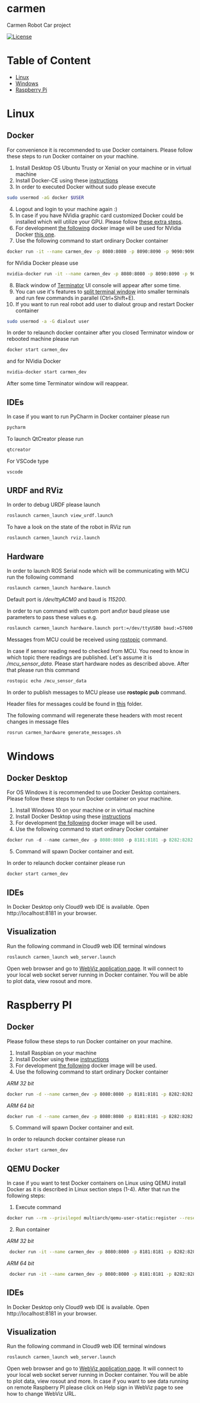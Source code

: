 # carmen

Carmen Robot Car project

[![License](https://img.shields.io/github/license/AndriyPt/carmen.svg)](https://github.com/AndriyPt/carmen/blob/kinetic-devel/LICENSE)

# Table of Content
- [Linux](#linux)
- [Windows](#windows)
- [Raspberry Pi](#raspberry-pi)

# Linux

## Docker

For convenience it is recommended to use Docker containers.
Please follow these steps to run Docker container on your machine.

 1. Install Desktop OS Ubuntu Trusty or Xenial on your machine or in virtual machine
 2. Install Docker-CE using these [instructions](https://docs.docker.com/engine/installation/linux/docker-ce/ubuntu/)
 3. In order to executed Docker without sudo please execute
```bash
sudo usermod -aG docker $USER
```
 4. Logout and login to your machine again :)
 5. In case if you have NVidia graphic card customized Docker could be installed which will utilize your GPU. Please follow [these extra steps](https://github.com/NVIDIA/nvidia-docker/wiki/Installation-(version-1.0)).
 6. For development [the following](https://hub.docker.com/repository/docker/andriyp/carmen) docker image will be used for NVidia Docker [this one](https://hub.docker.com/repository/docker/andriyp/carmen-dev-nvidia).
 7. Use the following command to start ordinary Docker container
```bash
docker run -it --name carmen_dev -p 8080:8080 -p 8090:8090 -p 9090:9090 -e DISPLAY -e LOCAL_USER_ID=$(id -u) -v /tmp/.X11-unix:/tmp/.X11-unix:rw andriyp/carmen:latest
```
for NVidia Docker please use
```bash
nvidia-docker run -it --name carmen_dev -p 8080:8080 -p 8090:8090 -p 9090:9090 -e DISPLAY -e LOCAL_USER_ID=$(id -u) -v /tmp/.X11-unix:/tmp/.X11-unix:rw andriyp/carmen-dev-nvidia:latest
```
 8. Black window of [Terminator](https://gnometerminator.blogspot.com/p/introduction.html) UI console will appear after some time.
 9. You can use it's features to [split terminal window](https://linux.die.net/man/1/terminator) into smaller terminals and run few commands in parallel (Ctrl+Shift+E).
 10. If you want to run real robot add user to dialout group and restart Docker container
```bash
sudo usermod -a -G dialout user
```

In order to relaunch docker container after you closed Terminator window or rebooted machine please run
```bash
docker start carmen_dev
```
and for NVidia Docker
```bash
nvidia-docker start carmen_dev
```

After some time Terminator window will reappear.

## IDEs

In case if you want to run PyCharm in Docker container please run

```bash
pycharm
```

To launch QtCreator please run

```bash
qtcreator
```

For VSCode type

```bash
vscode
```

## URDF and RViz
In order to debug URDF please launch

```bash
roslaunch carmen_launch view_urdf.launch
```

To have a look on the state of the robot in RViz run

```bash
roslaunch carmen_launch rviz.launch
```

## Hardware

In order to launch ROS Serial node which will be communicating with MCU run the following command
```bash
roslaunch carmen_launch hardware.launch
```
Default port is */dev/ttyACM0* and baud is *115200*.

In order to run command with custom port and\or baud please use parameters to pass these values e.g.
```bash
roslaunch carmen_launch hardware.launch port:=/dev/ttyUSB0 baud:=57600
```

Messages from MCU could be received using [rostopic](http://wiki.ros.org/rostopic#rostopic_command-line_tool) command.

In case if sensor reading need to checked from MCU.
You need to know in which topic there readings are published.
Let's assume it is */mcu_sensor_data*.
Please start hardware nodes as described above.
After that please run this command
```bash
rostopic echo /mcu_sensor_data
```

In order to publish messages to MCU please use **rostopic pub** command.

Header files for messages could be found in [this](https://github.com/AndriyPt/carmen/tree/kinetic-devel/carmen_hardware/firmware/rosserial) folder.

The following command will regenerate these headers with most recent changes in message files
```bash
rosrun carmen_hardware generate_messages.sh
```


# Windows

## Docker Desktop

For OS Windows it is recommended to use Docker Desktop containers.
Please follow these steps to run Docker container on your machine.

 1. Install Windows 10 on your machine or in virtual machine
 2. Install Docker Desktop using these [instructions](https://docs.docker.com/docker-for-windows/install/)
 3. For development [the following](https://hub.docker.com/repository/docker/andriyp/carmen-dev-web) docker image will be used.
 4. Use the following command to start ordinary Docker container
```powershell
docker run -d --name carmen_dev -p 8080:8080 -p 8181:8181 -p 8282:8282 -p 8090:8090 -p 9090:9090 andriyp/carmen-dev-web:latest
```
 5. Command will spawn Docker container and exit.

In order to relaunch docker container please run
```bash
docker start carmen_dev
```

## IDEs

In Docker Desktop only Cloud9 web IDE is available.
Open http://localhost:8181 in your browser.

## Visualization

Run the following command in Cloud9 web IDE terminal windows
```bash
roslaunch carmen_launch web_server.launch
```
Open web browser and go to [WebViz application page](https://webviz.io/app/).
It will connect to your local web socket server running in Docker container.
You will be able to plot data, view rosout and more.

# Raspberry PI

## Docker

Please follow these steps to run Docker container on your machine.

 1. Install Raspbian on your machine
 2. Install Docker using these [instructions](https://docs.docker.com/install/linux/docker-ce/debian/#install-docker-engine---community-1)
 3. For development [the following](https://hub.docker.com/r/andriyp/carmen-dev-rpi) docker image will be used.
 4. Use the following command to start ordinary Docker container  

*ARM 32 bit*
```bash
docker run -d --name carmen_dev -p 8080:8080 -p 8181:8181 -p 8282:8282 -p 8090:8090 -p 9090:9090 andriyp/carmen-dev-rpi:armhf
```
*ARM 64 bit*
```bash
docker run -d --name carmen_dev -p 8080:8080 -p 8181:8181 -p 8282:8282 -p 8090:8090 -p 9090:9090 andriyp/carmen-dev-rpi:arm64
```
 5. Command will spawn Docker container and exit.

In order to relaunch docker container please run
```bash
docker start carmen_dev
```

## QEMU Docker

In case if you want to test Docker containers on Linux using QEMU install Docker as it is described in Linux section steps (1-4).
After that run the following steps:
 1. Execute command
 ```bash
 docker run --rm --privileged multiarch/qemu-user-static:register --reset
 ```
  2. Run container  
  
*ARM 32 bit*
```bash
 docker run -it --name carmen_dev -p 8080:8080 -p 8181:8181 -p 8282:8282 -p 8090:8090 -p 9090:9090 --entrypoint /usr/bin/qemu-arm-static andriyp/carmen-dev-rpi:armhf /bin/bash 
```
*ARM 64 bit*
```bash
 docker run -it --name carmen_dev -p 8080:8080 -p 8181:8181 -p 8282:8282 -p 8090:8090 -p 9090:9090 --entrypoint /usr/bin/qemu-aarch64-static andriyp/carmen-dev-rpi:arm64 /bin/bash 
```

## IDEs

In Docker Desktop only Cloud9 web IDE is available.
Open http://localhost:8181 in your browser.

## Visualization

Run the following command in Cloud9 web IDE terminal windows
```bash
roslaunch carmen_launch web_server.launch
```
Open web browser and go to [WebViz application page](https://webviz.io/app/).
It will connect to your local web socket server running in Docker container.
You will be able to plot data, view rosout and more.
In case if you want to see data running on remote Raspberry PI please click on Help sign in WebViz page to see how to change WebViz URL.
